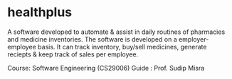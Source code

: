 # healthplus
A software developed to automate & assist in daily routines of pharmacies and medicine inventories.
The software is developed on a employer-employee basis. It can track inventory, buy/sell medicines, generate reciepts & keep track of sales per employee.

Course: Software Engineering (CS29006)
Guide : Prof. Sudip Misra